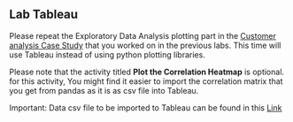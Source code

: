 ## Lab Tableau

Please repeat the Exploratory Data Analysis plotting part in the [Customer analysis Case Study](https://github.com/raafat-hantoush/IH_RH_DA_FT_AUG_2022/blob/main/Class_Materials/Case_Studies/Customer_Analysis_Case_Study/Activities.md) that you worked on in the previous labs. This time will use Tableau instead of using python plotting libraries. 

Please note that the activity titled <b>Plot the Correlation Heatmap</b> is optional. for this activity, You might find it easier to import the correlation matrix that you get from pandas as it is as csv file into Tableau.


Important:  Data csv file to be imported to Tableau can be found in this [Link](https://github.com/raafat-hantoush/IH_RH_DA_FT_AUG_2022/blob/main/Class_Materials/Case_Studies/Customer_Analysis_Case_Study/Data/Data_Marketing_Customer_Analysis_Round3.csv)


